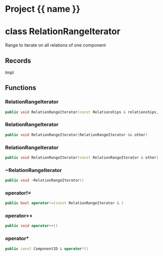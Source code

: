 <script setup>
import {useRoute} from 'vitepress'
const {path} = useRoute()
const tokens = path.split('/')
const words = tokens[2].split('-');
for (let i = 0; i < words.length; i++) {
    words[i] = words[i].charAt(0).toUpperCase() + words[i].slice(1);
    words[i] = words[i].replace('geode', 'Geode')
}
const name = words.join('-');
</script>
# Project {{ name }}

# class RelationRangeIterator


 Range to iterate on all relations of one component



## Records

Impl



## Functions

### RelationRangeIterator

```cpp
public void RelationRangeIterator(const Relationships & relationships, const uuid & component_id)
```


### RelationRangeIterator

```cpp
public void RelationRangeIterator(RelationRangeIterator && other)
```


### RelationRangeIterator

```cpp
public void RelationRangeIterator(const RelationRangeIterator & other)
```


### ~RelationRangeIterator

```cpp
public void ~RelationRangeIterator()
```


### operator!=

```cpp
public bool operator!=(const RelationRangeIterator & )
```


### operator++

```cpp
public void operator++()
```


### operator*

```cpp
public const ComponentID & operator*()
```




